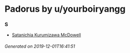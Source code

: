 # Padorus by u/yourboiryangg

### S
* [Satanichia Kurumizawa McDowell](https://github.com/shadow578/Padoru-Padoru/blob/master/table-of-contents/characters/SatanichiaKurumizawaMcDowell.md)

###### Generated on 2019-12-01T16:41:51
